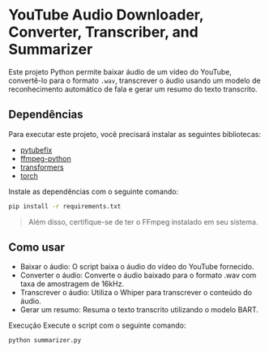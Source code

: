 # YouTube Audio Downloader, Converter, Transcriber, and Summarizer

Este projeto Python permite baixar áudio de um vídeo do YouTube, convertê-lo para o formato `.wav`, transcrever o áudio usando um modelo de reconhecimento automático de fala e gerar um resumo do texto transcrito.

## Dependências

Para executar este projeto, você precisará instalar as seguintes bibliotecas:

- [pytubefix](https://pypi.org/project/pytubefix/)
- [ffmpeg-python](https://pypi.org/project/ffmpeg-python/)
- [transformers](https://huggingface.co/transformers/)
- [torch](https://pytorch.org/get-started/locally/)

Instale as dependências com o seguinte comando:

```bash
pip install -r requirements.txt
````

> Além disso, certifique-se de ter o FFmpeg instalado em seu sistema.

## Como usar
+ Baixar o áudio: O script baixa o áudio do vídeo do YouTube fornecido.
+ Converter o áudio: Converte o áudio baixado para o formato .wav com taxa de amostragem de 16kHz.
+ Transcrever o áudio: Utiliza o Whiper para transcrever o conteúdo do áudio.
+ Gerar um resumo: Resuma o texto transcrito utilizando o modelo BART.

Execução
Execute o script com o seguinte comando:

````bash
python summarizer.py
```` 
